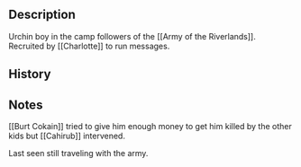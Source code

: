 ## Description
Urchin boy in the camp followers of the [[Army of the Riverlands]]. Recruited by [[Charlotte]] to run messages.

## History


## Notes
[[Burt Cokain]] tried to give him enough money to get him killed by the other kids but [[Cahirub]] intervened.

Last seen still traveling with the army.